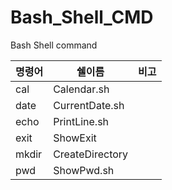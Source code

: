 # Bash_Shell_CMD
Bash Shell command


|명령어|쉘이름|비고|
|---|---|---|
|cal|Calendar.sh||
|date|CurrentDate.sh||
|echo|PrintLine.sh||
|exit|ShowExit||
|mkdir|CreateDirectory|
|pwd|ShowPwd.sh||